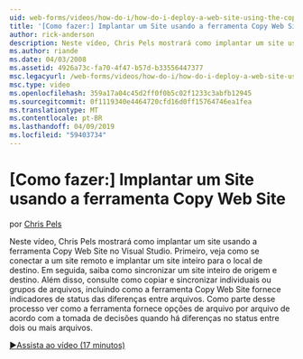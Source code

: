 ```yaml
---
uid: web-forms/videos/how-do-i/how-do-i-deploy-a-web-site-using-the-copy-web-site-tool
title: '[Como fazer:] Implantar um Site usando a ferramenta Copy Web Site | Microsoft Docs'
author: rick-anderson
description: Neste vídeo, Chris Pels mostrará como implantar um site usando a ferramenta Copy Web Site no Visual Studio. Primeiro veja como se conectar a um site remoto e...
ms.author: riande
ms.date: 04/03/2008
ms.assetid: 4926a73c-fa70-4f47-b57d-b33556447377
msc.legacyurl: /web-forms/videos/how-do-i/how-do-i-deploy-a-web-site-using-the-copy-web-site-tool
msc.type: video
ms.openlocfilehash: 359a17a04c45d2ff0f0b5c02f1233c3abfb12945
ms.sourcegitcommit: 0f1119340e4464720cfd16d0ff15764746ea1fea
ms.translationtype: MT
ms.contentlocale: pt-BR
ms.lasthandoff: 04/09/2019
ms.locfileid: "59403734"
---
```

# <a name="how-do-i-deploy-a-web-site-using-the-copy-web-site-tool"></a>[Como fazer:] Implantar um Site usando a ferramenta Copy Web Site

por [Chris Pels](https://twitter.com/chrispels)

Neste vídeo, Chris Pels mostrará como implantar um site usando a ferramenta Copy Web Site no Visual Studio. Primeiro, veja como se conectar a um site remoto e implantar um site inteiro para o local de destino. Em seguida, saiba como sincronizar um site inteiro de origem e destino. Além disso, consulte como copiar e sincronizar individuais ou grupos de arquivos, incluindo como a ferramenta Copy Web Site fornece indicadores de status das diferenças entre arquivos. Como parte desse processo ver como a ferramenta fornece opções de arquivo por arquivo de acordo com a tomada de decisões quando há diferenças no status entre dois ou mais arquivos.

[&#9654;Assista ao vídeo (17 minutos)](https://channel9.msdn.com/Blogs/ASP-NET-Site-Videos/how-do-i-deploy-a-web-site-using-the-copy-web-site-tool)
